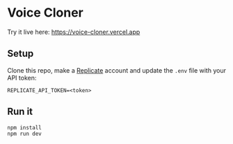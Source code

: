 # Voice Cloner

Try it live here: https://voice-cloner.vercel.app

## Setup

Clone this repo, make a [Replicate](https://replicate.com) account and update the `.env` file with your API token:

```
REPLICATE_API_TOKEN=<token>
```

## Run it

```bash
npm install
npm run dev
```
